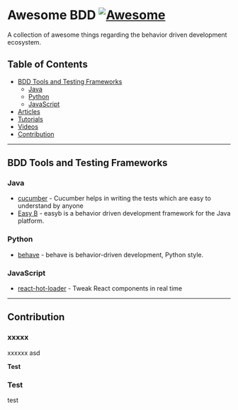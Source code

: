 # **Awesome BDD** [![Awesome](https://cdn.rawgit.com/sindresorhus/awesome/d7305f38d29fed78fa85652e3a63e154dd8e8829/media/badge.svg)](https://github.com/sindresorhus/awesome)

A collection of awesome things regarding the behavior driven development ecosystem.

## Table of Contents
- [BDD Tools and Testing Frameworks](#bdd-tools-and-testing-frameworks)
  - [Java](#java)
  - [Python](#python)
  - [JavaScript](#javascript)
- [Articles](#articles)
- [Tutorials](#tutorials)
- [Videos](#videos)
- [Contribution](#contribution)

---

## BDD Tools and Testing Frameworks

### Java
- [cucumber](https://github.com/cucumber/cucumber) - Cucumber helps in writing the tests which are easy to understand by anyone
- [Easy B](https://easyb.io/v1/index.html) - easyb is a behavior driven development framework for the Java platform.

### Python
- [behave](https://github.com/behave/behave) - behave is behavior-driven development, Python style.

### JavaScript
- [react-hot-loader](https://github.com/gaearon/react-hot-loader) - Tweak React components in real time

---

## Contribution

### xxxxx
xxxxxx
asd

**Test**
### Test
test
